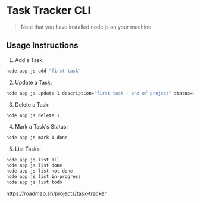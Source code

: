 # Task Tracker CLI

> Note that you have installed node js on your machine

## Usage Instructions

1. Add a Task:

```bash
node app.js add "first task"
```

2. Update a Task:

```bash
node app.js update 1 description="first task - end of project" status=in progress
```

3. Delete a Task:

```bash
node app.js delete 1
```

4. Mark a Task's Status:

```bash
node app.js mark 1 done
```

5. List Tasks:

```bash
node app.js list all
node app.js list done
node app.js list not-done
node app.js list in-progress
node app.js list todo
```


https://roadmap.sh/projects/task-tracker
